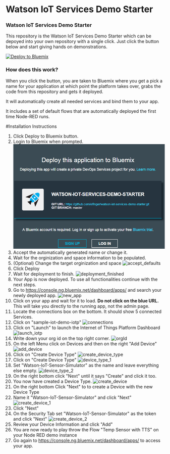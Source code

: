 Watson IoT Services Demo Starter
====================================

### Watson IoT Services Demo Starter

This repository is the Watson IoT Services Demo Starter which can be depoyed into your own repository with a single click.
Just click the button below and start giving hands on demonstrations.

[![Deploy to Bluemix](https://bluemix.net/deploy/button.png)](https://bluemix.net/deploy?repository=https://github.com/eifinger/watson-iot-services-demo-starter.git)

### How does this work?

When you click the button, you are taken to Bluemix where you get a pick a name
for your application at which point the platform takes over, grabs the code from
this repository and gets it deployed.

It will automatically create all needed services and bind them to your app.

It includes a set of default flows that are automatically deployed the first time
Node-RED runs.

#Installation Instructions
1. Click Deploy to Bluemix button.
2. Login to Bluemix when prompted.
![click_login](https://github.com/eifinger/watson-iot-services-demo-starter/blob/master/documentation/images/click_login.PNG)
3. Accept the automatically generated name or change it.
4. Wait for the orginization and space information to be populated.
5. (Optional) Change the target orginization and space
![accept_defaults](https://github.com/eifinger/watson-iot-services-demo-starter/tree/master/documentation/images/accept_defaults.PNG)
6. Click Deploy
7. Wait for deployment to finish.
![deployment_finished](https://github.com/eifinger/watson-iot-services-demo-starter/tree/master/documentation/images/deployment_finished.PNG)
8. Your App is now deployed. To use all functionalities continue with the next steps.
9. Go to https://console.ng.bluemix.net/dashboard/apps/ and search your newly deployed app.
![new_app](https://github.com/eifinger/watson-iot-services-demo-starter/tree/master/documentation/images/new_app.PNG)
10. Click on your app and wait for it to load. **Do not click on the blue URL.** This will take you directly to the running app, not the admin page.
11. Locate the connections box on the bottom. It should show 5 connected Services.
12. Click on "sample-iot-demo-iotp"
![connections](https://github.com/eifinger/watson-iot-services-demo-starter/tree/master/documentation/images/connections.PNG)
13. Click on "Launch" to launch the Internet of Things Platform Dashboard
![launch_iotp](https://github.com/eifinger/watson-iot-services-demo-starter/tree/master/documentation/images/launch_iotp.PNG)
14. Write down your org id on the top right corner.
![orgId](https://github.com/eifinger/watson-iot-services-demo-starter/tree/master/documentation/images/orgId.PNG)
15. On the left Menu click on Devices and then on the right "Add Device"
![add_device](https://github.com/eifinger/watson-iot-services-demo-starter/tree/master/documentation/images/add_device.PNG)
16. Click on "Create Device Type"
![create_device_type](https://github.com/eifinger/watson-iot-services-demo-starter/tree/master/documentation/images/create_device_type.PNG)
17. Click on "Create Device Type"
![device_type_1](https://github.com/eifinger/watson-iot-services-demo-starter/tree/master/documentation/images/device_type_1.PNG)
18. Set "Watson-IoT-Sensor-Simulator" as the name and leave everything else empty.
![device_type_2](https://github.com/eifinger/watson-iot-services-demo-starter/tree/master/documentation/images/device_type_2.PNG)
19. On the right bottom click "Next" until it says "Create" and click it too.
20. You now have created a Device Type.
![create_device](https://github.com/eifinger/watson-iot-services-demo-starter/tree/master/documentation/images/create_device.PNG)
21. On the right bottom Click "Next" to to create a Device with the new Device Type
22. Name it "Watson-IoT-Sensor-Simulator" and click "Next"
![create_device_1](https://github.com/eifinger/watson-iot-services-demo-starter/tree/master/documentation/images/create_device_1.PNG)
23. Click "Next"
24. On the Security Tab set "Watson-IoT-Sensor-Simulator" as the token and click "Next"
![create_device_2](https://github.com/eifinger/watson-iot-services-demo-starter/tree/master/documentation/images/create_device_2.PNG)
25. Review your Device Information and click "Add"
26. You are now ready to play throw the Flow "Temp Sensor with TTS" on your Node RED demo instance
27. Go again to https://console.ng.bluemix.net/dashboard/apps/ to access your app.
